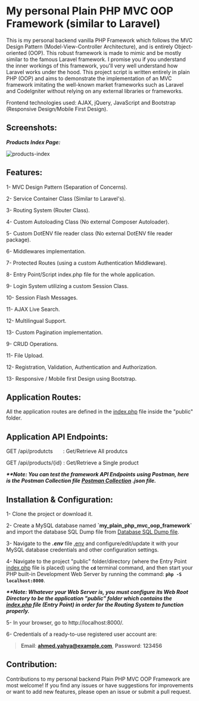 # My personal Plain PHP MVC OOP Framework (similar to Laravel)
This is my personal backend vanilla PHP Framework which follows the MVC Design Pattern (Model-View-Controller Architecture), and is entirely Object-oriented (OOP). This robust framework is made to mimic and be mostly similar to the famous Laravel framework. I promise you if you understand the inner workings of this framework, you'll very well understand how Laravel works under the hood. This project script is written entirely in plain PHP (OOP) and aims to demonstrate the implementation of an MVC framework imitating the well-known market frameworks such as Laravel and CodeIgniter without relying on any external libraries or frameworks.

Frontend technologies used: AJAX, jQuery, JavaScript and Bootstrap (Responsive Design/Mobile First Design).

## Screenshots:
***Products Index Page:***

![products-index](https://github.com/AhmedYahyaE/my-plain-php-mvc-oop-framework/assets/118033266/3aad01c6-853e-4eaf-8a17-5e4f2a1e8d71)

## Features:
1- MVC Design Pattern (Separation of Concerns).

2- Service Container Class (Similar to Laravel's).

3- Routing System (Router Class).

4- Custom Autoloading Class (No external Composer Autoloader).

5- Custom DotENV file reader class (No external DotENV file reader package).

6- Middlewares implementation.

7- Protected Routes (using a custom Authentication Middleware).

8- Entry Point/Script index.php file for the whole application.

9- Login System utilizing a custom Session Class.

10- Session Flash Messages.

11- AJAX Live Search.

12- Multilingual Support.

13- Custom Pagination implementation.

9- CRUD Operations.

11- File Upload.

12- Registration, Validation, Authentication and Authorization.

13- Responsive / Mobile first Design using Bootstrap.

## Application Routes:
All the application routes are defined in the [index.php](public/index.php) file inside the "public" folder.

## Application API Endpoints:

GET /api/produtcts &nbsp;&nbsp;&nbsp;&nbsp;&nbsp; : Get/Retrieve All produtcs

GET /api/products/{id} : Get/Retrieve a Single product

***\*\*Note: You can test the framework API Endpoints using Postman, here is the Postman Collection file [Postman Collection](<Postman Collection of API Endpoints/My Plain PHP MVC OOP Framework API.postman_collection.json>) .json file.***

## Installation & Configuration:
1- Clone the project or download it.

2- Create a MySQL database named **\`my_plain_php_mvc_oop_framework\`** and import the database SQL Dump file from [Database SQL Dump file](<Database - my_plain_php_mvc_oop_framework/my_plain_php_mvc_oop_framework database - SQL Dump File - PhpMyAdmin Export.sql>).

3- Navigate to the ***.env*** file [.env](.env) and configure/edit/update it with your MySQL database credentials and other configuration settings.

4- Navigate to the project "public" folder/directory (where the Entry Point [index.php](public/index.php) file is placed) using the **`cd`** terminal command, and then start your PHP built-in Development Web Server by running the command: **`php -S localhost:8000`**.

***\*\*Note: Whatever your Web Server is, you must configure its Web Root Directory to be the application "public" folder which contains the [index.php](public/index.php) file (Entry Point) in order for the Routing System to function properly.***

5- In your browser, go to http://localhost:8000/.

6- Credentials of a ready-to-use registered user account are:

> **Email**: **ahmed.yahya@example.com**, **Password**: **123456**

## Contribution:
Contributions to my personal backend Plain PHP MVC OOP Framework are most welcome! If you find any issues or have suggestions for improvements or want to add new features, please open an issue or submit a pull request.
